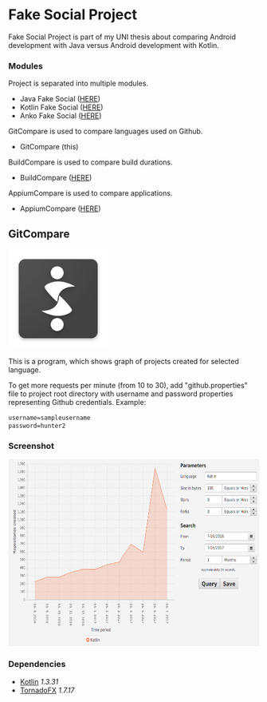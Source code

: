 # Fake Social Project
Fake Social Project is part of my UNI thesis about comparing Android development with Java versus Android development with Kotlin.

### Modules
Project is separated into multiple modules.
- Java Fake Social ([HERE](https://github.com/SlickBot/JavaFakeSocial/))
- Kotlin Fake Social ([HERE](https://github.com/SlickBot/KotlinFakeSocial/))
- Anko Fake Social ([HERE](https://github.com/SlickBot/AnkoFakeSocial/))

GitCompare is used to compare languages used on Github.
- GitCompare (this)

BuildCompare is used to compare build durations.
- BuildCompare ([HERE](https://github.com/SlickBot/BuildCompare/))

AppiumCompare is used to compare applications.
- AppiumCompare ([HERE](https://github.com/SlickBot/AppiumCompare/))

## GitCompare
<img src="screenshot/logo.png" height="200" alt="Logo"/>

This is a program, which shows graph of projects created for selected language.

To get more requests per minute (from 10 to 30), add "github.properties" file to project root directory
with username and password properties representing Github credentials. Example:

```
username=sampleusername
password=hunter2
```

### Screenshot
<img src="screenshot/screenshot.png" height="375" alt="Screenshot"/>

### Dependencies
- [Kotlin](https://github.com/JetBrains/kotlin)
*1.3.31*
- [TornadoFX](https://github.com/edvin/tornadofx)
*1.7.17*